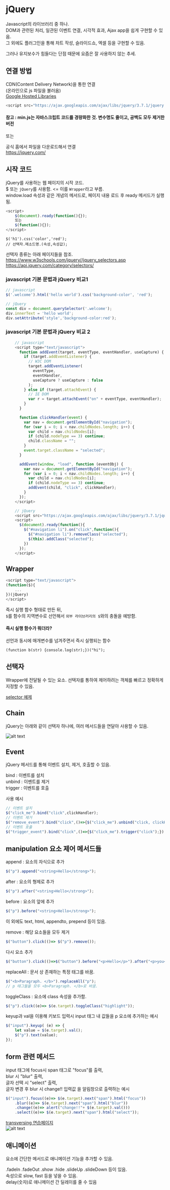 # jQuery  
Javascript의 라이브러리 중 하나.  
DOM과 관련된 처리, 일관된 이벤트 연결, 시각적 효과, Ajax app을 쉽게 구현할 수 있음.  
그 외에도 플러그인을 통해 차트 작성, 슬라이드쇼, 엑셀 등을 구현할 수 있음.  

그러나 유지보수가 힘들다는 단점 때문에 요즘은 잘 사용하지 않는 추세.  

## 연결 방법  
CDN(Content Delivery Network)을 통한 연결  
(온라인으로 js 파일을 불러옴)  
<a href="https://developers.google.com/speed/libraries?hl=ko">Google Hosted Libraries</a>
```javascript
<script src="https://ajax.googleapis.com/ajax/libs/jquery/3.7.1/jquery.min.js"></script>
```
#### 참고 : min.js는 자바스크립트 코드를 경량화한 것. 변수명도 줄이고, 공백도 모두 제거한 버전  

또는  

공식 홈에서 파일을 다운로드해서 연결  
https://jquery.com/  

## 시작 코드  
jQuery를 사용하는 웹 페이지의 시작 코드.  
$ 또는 `jQuery`를 사용함. <= 이를 `Wrapper`라고 부름.  
window.load 속성과 같은 개념의 메서드로, 페이지 내용 로드 후 ready 메서드가 실행됨.  

```javascript
<script>
    $(document).ready(function(){});
    또는
    $(function(){});
</script>
```

```
$('h1').css('color','red');
// 선택자.메소드명.(속성,속성값);
```
선택자 종류는 아래 페이지들을 참조.  
https://www.w3schools.com/jquery//jquery_selectors.asp  
https://api.jquery.com/category/selectors/  


### javascript 기본 문법과 jQuery 비교1   
```javascript
// javascript
$('.welcome').html('hello world').css('background-color', 'red');

// jQuery
const div = document.querySelector('.welcome');
div.innerText = 'hello world';
div.setAttribute('style','background-color:red');
```

### javascript 기본 문법과 jQuery 비교 2  

```javascript
    // javascript
    <script type="text/javascript">
      function addEvent(target, eventType, eventHandler, useCapture) {
        if (target.addEventListener) {
          // W3C DOM
          target.addEventListener(
            eventType,
            eventHandler,
            useCapture ? useCapture : false
          );
        } else if (target.attachEvent) {
          // IE DOM
          var r = target.attachEvent("on" + eventType, eventHandler);
        }
      }

      function clickHandler(event) {
        var nav = document.getElementById("navigation");
        for (var i = 0; i < nav.childNodes.length; i++) {
          var child = nav.childNodes[i];
          if (child.nodeType == 3) continue;
          child.className = "";
        }
        event.target.className = "selected";
      }

      addEvent(window, "load", function (eventObj) {
        var nav = document.getElementById("navigation");
        for (var i = 0; i < nav.childNodes.length; i++) {
          var child = nav.childNodes[i];
          if (child.nodeType == 3) continue;
          addEvent(child, "click", clickHandler);
        }
      });
    </script>

    // jQuery
    <script src="https://ajax.googleapis.com/ajax/libs/jquery/3.7.1/jquery.min.js"></script>
    <script>
      $(document).ready(function(){
        $("#navigation li").on("click",function(){
          $("#navigation li").removeClass("selected");
          $(this).addClass("selected");
        })
      }); 
    </script>

```

## Wrapper  

```javascript
<script type="text/javascript">
(function($){
    ...
})(jQuery)
</script>
```
즉시 실행 함수 형태로 만든 뒤,  
`$`를 함수의 지역변수로 선언해서 `외부 라이브러리의 $`와의 충돌을 예방함.  

#### 즉시 실행 함수가 뭐더라?  
선언과 동시에 매개변수를 넘겨주면서 즉시 실행되는 함수
```
(function b(str) {console.log(str);})("hi");
```

## 선택자  
Wrapper에 전달될 수 있는 요소. 선택자를 통하여 제어하려는 객체를 빠르고 정확하게 지정할 수 있음.  

[selector 예제](<jQuery 연습/selector.html>)  

## Chain  
jQuery는 아래와 같이 선택자 하나에, 여러 메서드들을 연달아 사용할 수 있음.  

![alt text](chain.PNG)  


## Event  
jQuery 메서드를 통해 이벤트 설치, 제거, 호출할 수 있음.  

bind : 이벤트를 설치  
unbind :  이벤트를 제거  
trigger : 이벤트를 호출  

사용 예시  
```javascript
// 이벤트 설치
$("click_me").bind("click",clickHandler);
// 이벤트 제거
$("remove_event").bind("click",()=>{$("click_me").unbind("click, clickHandler");});
// 이벤트 호출
$("trigger_event").bind("click",()=>{$("click_me").trigger("click");});
```

## manipulation 요소 제어 메서드들  

append : 요소의 자식으로 추가  
```javascript
$("p").append("<string>Hello</strong>");  
```

after : 요소의 형제로 추가  
```javascript
$("p").after("<string>Hello</strong>");  
```

before : 요소의 앞에 추가  
```javascript
$("p").before("<string>Hello</strong>");  
```

이 외에도 text, html, appendto, prepend 등이 있음.  

remove : 해당 요소들을 모두 제거  
```javascript
$("button").click(()=> $("p").remove());  
```

다시 요소 추가  
```javascript
$("button").click(()=>$("button").before("<p>Hello</p>").after("<p>you</p>"));  
```

replaceAll : 문서 상 존재하는 특정 태그를 바꿈.  
```javascript
$("<b>Paragraph. </b>").replaceAll("p");  
// p 태그들을 모두 <b>Paragraph. </b>로 바꿈.  
```

toggleClass : 요소에 class 속성을 추가함.  
```javascript
$("p").click((e)=> $(e.target).toggleClass("highlight"));
```

keyup과 val을 이용해 키보드 입력시 input 태그 내 값들을 p 요소에 추가하는 예시  
```javascript
$("input").keyup( (e) => {
    let value = $(e.target).val();
    $("p").text(value);
});
```

## form 관련 메서드  

input 태그에 focus시 span 태그로 "focus"를 출력,  
blur 시 "blur" 출력,  
글자 선택 시 "select" 출력,  
글자 변경 후 blur 시 change!! 입력값 을 알림창으로 출력하는 예시  

```javascript
$("input").focus((e)=> $(e.target).next("span").html("focus"))
    .blur((e)=> $(e.target).next("span").html("blur"))
    .change((e)=> alert("change!!"+ $(e.target).val()))
    .select((e)=> $(e.target).next("span").html("select"));
```

[transversing 연습페이지](<jQuery 연습/transversing.html>)  
![alt text](transversing.PNG)  


## 애니메이션  
요소에 간단한 메서드로 애니메이션 기능을 추가할 수 있음.  

.fadeIn .fadeOut .show .hide .slideUp .slideDown 등이 있음.  
속성으로 slow, fast 등을 넣을 수 있음.  
delay(숫자)로 애니메이션 간 딜레이를 줄 수 있음  